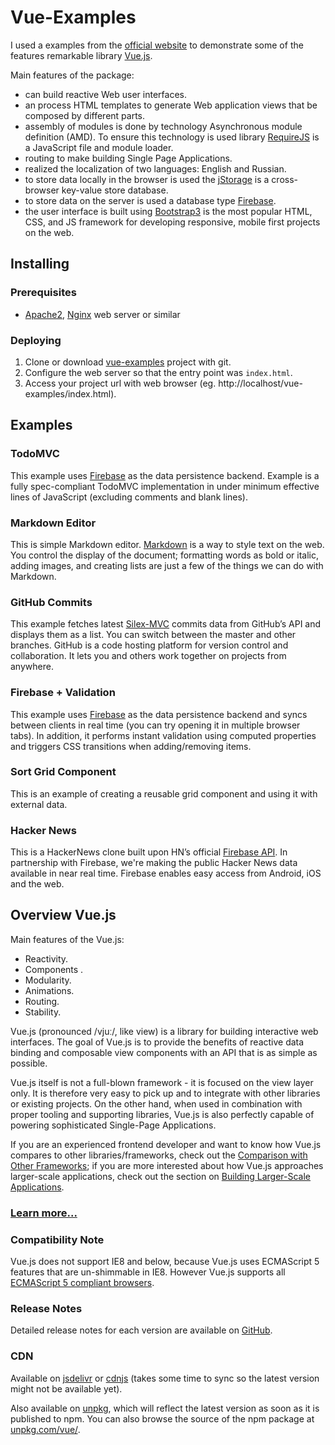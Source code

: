 # Vue-Examples

I used a examples from the <a href="http://vuejs.org/examples/" target="_blank">official website</a>
to demonstrate some of the features remarkable library [Vue.js](http://vuejs.org/). 

Main features of the package:

- can build reactive Web user interfaces.
- an process HTML templates to generate Web application views that be composed by different parts.
- assembly of modules is done by technology Asynchronous module definition (AMD). 
To ensure this technology is used library [RequireJS]( http://requirejs.org/ ) 
is a JavaScript file and module loader.
- routing to make building Single Page Applications.
- realized the localization of two languages: English and Russian.
- to store data locally in the browser is used the [jStorage]( https://github.com/andris9/jStorage ) 
is a cross-browser key-value store database.
- to store data on the server is used a database type [Firebase](https://www.firebase.com/).
- the user interface is built using [Bootstrap3]( http://getbootstrap.com/ ) is the most popular HTML, CSS, 
and JS framework for developing responsive, mobile first projects on the web.

## Installing

### Prerequisites

- [Apache2](https://httpd.apache.org/download.cgi), [Nginx](http://nginx.org/en/) web server or similar

### Deploying

1. Clone or download [vue-examples](https://github.com/bsa-git/vue-examples/) project with git.
2. Configure the web server so that the entry point was `index.html`.
3. Access your project url with web browser (eg. http://localhost/vue-examples/index.html).

## Examples

### TodoMVC

This example uses [Firebase](https://www.firebase.com/) as the data persistence backend. 
Example is a fully spec-compliant TodoMVC implementation in under minimum effective 
lines of JavaScript (excluding comments and blank lines).

### Markdown Editor

This is simple Markdown editor. [Markdown](http://daringfireball.net/projects/markdown/) 
is a way to style text on the web. You control the display of the document; 
formatting words as bold or italic, adding images, and creating lists are just a 
few of the things we can do with Markdown.

### GitHub Commits

This example fetches latest [Silex-MVC]( https://github.com/bsa-git/silex-mvc/ ) 
commits data from GitHub’s API and displays 
them as a list. You can switch between the master and other branches. 
GitHub is a code hosting platform for version control and collaboration. 
It lets you and others work together on projects from anywhere.

### Firebase + Validation

This example uses [Firebase](https://www.firebase.com/) as the data persistence 
backend and syncs between clients in real time (you can try opening it in multiple browser tabs). 
In addition, it performs instant validation using computed properties and triggers 
CSS transitions when adding/removing items.

### Sort Grid Component

This is an example of creating a reusable grid component and using it with external data.

### Hacker News

This is a HackerNews clone built upon HN’s official [Firebase API]( https://github.com/HackerNews/API ).
In partnership with Firebase, we're making the public Hacker News data available 
in near real time. Firebase enables easy access from Android, iOS and the web.

## Overview Vue.js

Main features of the Vue.js:

- Reactivity.
- Components .
- Modularity.
- Animations.
- Routing.
- Stability.

Vue.js (pronounced /vjuː/, like view) is a library for building interactive web interfaces. 
The goal of Vue.js is to provide the benefits of reactive data binding and composable 
view components with an API that is as simple as possible.

Vue.js itself is not a full-blown framework - it is focused on the view layer only. 
It is therefore very easy to pick up and to integrate with other libraries or 
existing projects. On the other hand, when used in combination with proper tooling 
and supporting libraries, Vue.js is also perfectly capable of powering sophisticated 
Single-Page Applications.

If you are an experienced frontend developer and want to know how Vue.js compares 
to other libraries/frameworks, check out the [Comparison with Other Frameworks](http://vuejs.org/guide/comparison.html); 
if you are more interested about how Vue.js approaches larger-scale applications, 
check out the section on [Building Larger-Scale Applications](http://vuejs.org/guide/application.html).

### [Learn more...](http://blog.evanyou.me/2015/10/25/vuejs-re-introduction/)

### Compatibility Note

Vue.js does not support IE8 and below, because Vue.js uses ECMAScript 5 features 
that are un-shimmable in IE8. However Vue.js supports all [ECMAScript 5 compliant browsers](http://caniuse.com/#feat=es5).

### Release Notes

Detailed release notes for each version are available on [GitHub](https://github.com/vuejs/vue/releases).

### CDN
Available on [jsdelivr](http://cdn.jsdelivr.net/vue/1.0.26/vue.min.js) or 
[cdnjs](http://cdnjs.cloudflare.com/ajax/libs/vue/1.0.26/vue.min.js) 
(takes some time to sync so the latest version might not be available yet).

Also available on [unpkg](https://unpkg.com/vue/dist/vue.min.js), 
which will reflect the latest version as soon as it is published to npm. 
You can also browse the source of the npm package at [unpkg.com/vue/](https://unpkg.com/vue/).

